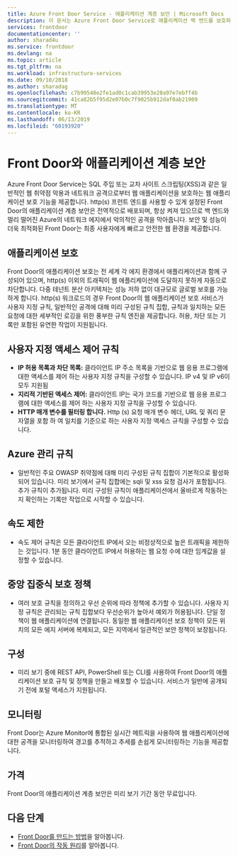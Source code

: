 ```yaml
---
title: Azure Front Door Service - 애플리케이션 계층 보안 | Microsoft Docs
description: 이 문서는 Azure Front Door Service로 애플리케이션 백 엔드를 보호하는 방법을 이해하는 데 도움이 됩니다.
services: frontdoor
documentationcenter: ''
author: sharad4u
ms.service: frontdoor
ms.devlang: na
ms.topic: article
ms.tgt_pltfrm: na
ms.workload: infrastructure-services
ms.date: 09/10/2018
ms.author: sharadag
ms.openlocfilehash: c7b99548e2fe1ad0c1cab39953e28a97e7ebff4b
ms.sourcegitcommit: 41ca82b5f95d2e07b0c7f9025b912daf0ab21909
ms.translationtype: MT
ms.contentlocale: ko-KR
ms.lasthandoff: 06/13/2019
ms.locfileid: "60193920"
---
```

# <a name="application-layer-security-with-front-door"></a>Front Door와 애플리케이션 계층 보안
Azure Front Door Service는 SQL 주입 또는 교차 사이트 스크립팅(XSS)과 같은 일반적인 웹 취약점 악용과 네트워크 공격으로부터 웹 애플리케이션을 보호하는 웹 애플리케이션 보호 기능을 제공합니다. http(s) 프런트 엔드를 사용할 수 있게 설정된 Front Door의 애플리케이션 계층 보안은 전역적으로 배포되며, 항상 켜져 있으므로 백 엔드와 멀리 떨어진 Azure의 네트워크 에지에서 악의적인 공격을 막아줍니다. 보안 및 성능이 더욱 최적화된 Front Door는 최종 사용자에게 빠르고 안전한 웹 환경을 제공합니다.

## <a name="application-protection"></a>애플리케이션 보호
Front Door의 애플리케이션 보호는 전 세계 각 에지 환경에서 애플리케이션과 함께 구성되어 있으며, http(s) 이외의 트래픽이 웹 애플리케이션에 도달하지 못하게 자동으로 차단합니다. 다중 테넌트 분산 아키텍처는 성능 저하 없이 대규모로 글로벌 보호를 가능하게 합니다. http(s) 워크로드의 경우 Front Door의 웹 애플리케이션 보호 서비스가 사용자 지정 규칙, 일반적인 공격에 대해 미리 구성된 규칙 집합, 규칙과 일치하는 모든 요청에 대한 세부적인 로깅을 위한 풍부한 규칙 엔진을 제공합니다. 허용, 차단 또는 기록만 포함된 유연한 작업이 지원됩니다.

## <a name="custom-access-control-rules"></a>사용자 지정 액세스 제어 규칙
- **IP 허용 목록과 차단 목록:** 클라이언트 IP 주소 목록을 기반으로 웹 응용 프로그램에 대한 액세스를 제어 하는 사용자 지정 규칙을 구성할 수 있습니다. IP v4 및 IP v6이 모두 지원됨
- **지리적 기반된 액세스 제어:** 클라이언트 IP는 국가 코드를 기반으로 웹 응용 프로그램에 대한 액세스를 제어 하는 사용자 지정 규칙을 구성할 수 있습니다.
- **HTTP 매개 변수를 필터링 합니다.** Http (s) 요청 매개 변수 헤더, URL 및 쿼리 문자열을 포함 하 여 일치를 기준으로 하는 사용자 지정 액세스 규칙을 구성할 수 있습니다.

## <a name="azure-managed-rules"></a>Azure 관리 규칙
- 일반적인 주요 OWASP 취약점에 대해 미리 구성된 규칙 집합이 기본적으로 활성화되어 있습니다. 미리 보기에서 규칙 집합에는 sqli 및 xss 요청 검사가 포함됩니다. 추가 규칙이 추가됩니다. 미리 구성된 규칙이 애플리케이션에서 올바르게 작동하는지 확인하는 기록만 작업으로 시작할 수 있습니다. 

## <a name="rate-limiting"></a>속도 제한
- 속도 제어 규칙은 모든 클라이언트 IP에서 오는 비정상적으로 높은 트래픽을 제한하는 것입니다.  1분 동안 클라이언트 IP에서 허용하는 웹 요청 수에 대한 임계값을 설정할 수 있습니다.

## <a name="centralized-protection-policy"></a>중앙 집중식 보호 정책
- 여러 보호 규칙을 정의하고 우선 순위에 따라 정책에 추가할 수 있습니다. 사용자 지정 규칙은 관리되는 규칙 집합보다 우선순위가 높아서 예외가 허용됩니다. 단일 정책이 웹 애플리케이션에 연결됩니다.  동일한 웹 애플리케이션 보호 정책이 모든 위치의 모든 에지 서버에 복제되고, 모든 지역에서 일관적인 보안 정책이 보장됩니다.

## <a name="configuration"></a>구성
- 미리 보기 중에 REST API, PowerShell 또는 CLI를 사용하여 Front Door의 애플리케이션 보호 규칙 및 정책을 만들고 배포할 수 있습니다. 서비스가 일반에 공개되기 전에 포털 액세스가 지원됩니다. 


## <a name="monitoring"></a>모니터링
Front Door는 Azure Monitor에 통합된 실시간 메트릭을 사용하여 웹 애플리케이션에 대한 공격을 모니터링하여 경고를 추적하고 추세를 손쉽게 모니터링하는 기능을 제공합니다.

## <a name="pricing"></a>가격
Front Door의 애플리케이션 계층 보안은 미리 보기 기간 동안 무료입니다.


## <a name="next-steps"></a>다음 단계

- [Front Door를 만드는 방법](quickstart-create-front-door.md)을 알아봅니다.
- [Front Door의 작동 원리](front-door-routing-architecture.md)를 알아봅니다.
